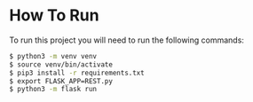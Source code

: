 # How To Run
To run this project you will need to run the following commands:
```sh
$ python3 -m venv venv
$ source venv/bin/activate
$ pip3 install -r requirements.txt
$ export FLASK_APP=REST.py
$ python3 -m flask run
```
